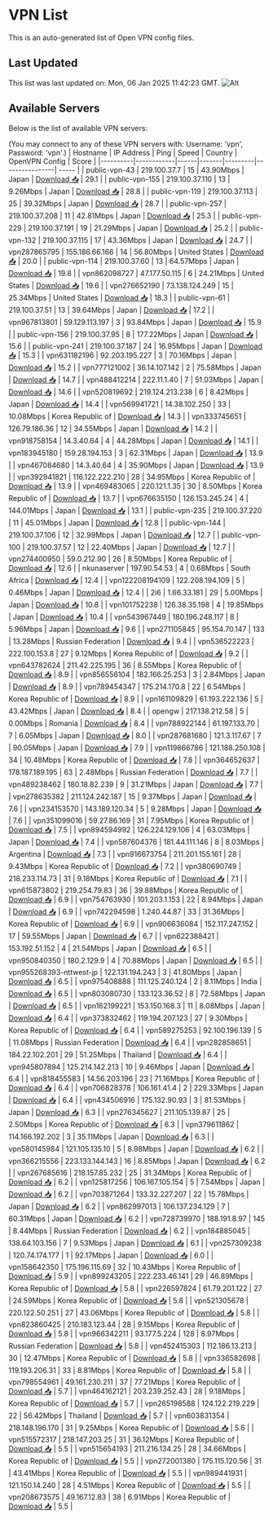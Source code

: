 # VPN List

This is an auto-generated list of Open VPN config files.

## Last Updated

This list was last updated on: Mon, 06 Jan 2025 11:42:23 GMT.
![Alt](https://repobeats.axiom.co/api/embed/186b98318ef1479477931607c1ad7d823f12451f.svg "Repobeats analytics image")

## Available Servers

Below is the list of available VPN servers:

(You may connect to any of these VPN servers with: Username: 'vpn', Password: 'vpn'.)
| Hostname | IP Address | Ping | Speed | Country | OpenVPN Config | Score |
|----------|------------|------|-------|---------|----------------| ----- |
| public-vpn-43 | 219.100.37.7 | 15 | 43.90Mbps | Japan | [Download 📥](./configs/server_0_JP.ovpn) | 29.1 |
| public-vpn-155 | 219.100.37.110 | 13 | 9.26Mbps | Japan | [Download 📥](./configs/server_1_JP.ovpn) | 28.8 |
| public-vpn-119 | 219.100.37.113 | 25 | 39.32Mbps | Japan | [Download 📥](./configs/server_2_JP.ovpn) | 28.7 |
| public-vpn-257 | 219.100.37.208 | 11 | 42.81Mbps | Japan | [Download 📥](./configs/server_3_JP.ovpn) | 25.3 |
| public-vpn-229 | 219.100.37.191 | 19 | 21.29Mbps | Japan | [Download 📥](./configs/server_4_JP.ovpn) | 25.2 |
| public-vpn-132 | 219.100.37.115 | 17 | 43.36Mbps | Japan | [Download 📥](./configs/server_5_JP.ovpn) | 24.7 |
| vpn287865795 | 155.186.66.166 | 14 | 56.80Mbps | United States | [Download 📥](./configs/server_6_US.ovpn) | 20.0 |
| public-vpn-114 | 219.100.37.60 | 13 | 64.57Mbps | Japan | [Download 📥](./configs/server_7_JP.ovpn) | 19.8 |
| vpn862098727 | 47.177.50.115 | 6 | 24.21Mbps | United States | [Download 📥](./configs/server_8_US.ovpn) | 19.6 |
| vpn276652190 | 73.138.124.249 | 15 | 25.34Mbps | United States | [Download 📥](./configs/server_9_US.ovpn) | 18.3 |
| public-vpn-61 | 219.100.37.51 | 13 | 39.64Mbps | Japan | [Download 📥](./configs/server_10_JP.ovpn) | 17.2 |
| vpn967813801 | 59.129.113.197 | 3 | 93.84Mbps | Japan | [Download 📥](./configs/server_11_JP.ovpn) | 15.9 |
| public-vpn-156 | 219.100.37.95 | 8 | 177.22Mbps | Japan | [Download 📥](./configs/server_12_JP.ovpn) | 15.6 |
| public-vpn-241 | 219.100.37.187 | 24 | 16.95Mbps | Japan | [Download 📥](./configs/server_13_JP.ovpn) | 15.3 |
| vpn631182196 | 92.203.195.227 | 3 | 70.16Mbps | Japan | [Download 📥](./configs/server_14_JP.ovpn) | 15.2 |
| vpn777121002 | 36.14.107.142 | 2 | 75.58Mbps | Japan | [Download 📥](./configs/server_15_JP.ovpn) | 14.7 |
| vpn488412214 | 222.11.1.40 | 7 | 51.03Mbps | Japan | [Download 📥](./configs/server_16_JP.ovpn) | 14.6 |
| vpn520819692 | 219.124.213.238 | 6 | 8.42Mbps | Japan | [Download 📥](./configs/server_17_JP.ovpn) | 14.4 |
| vpn569941721 | 14.38.102.250 | 33 | 10.08Mbps | Korea Republic of | [Download 📥](./configs/server_18_KR.ovpn) | 14.3 |
| vpn333745651 | 126.79.186.36 | 12 | 34.55Mbps | Japan | [Download 📥](./configs/server_19_JP.ovpn) | 14.2 |
| vpn918758154 | 14.3.40.64 | 4 | 44.28Mbps | Japan | [Download 📥](./configs/server_20_JP.ovpn) | 14.1 |
| vpn183945180 | 159.28.194.153 | 3 | 62.31Mbps | Japan | [Download 📥](./configs/server_21_JP.ovpn) | 13.9 |
| vpn467084680 | 14.3.40.64 | 4 | 35.90Mbps | Japan | [Download 📥](./configs/server_22_JP.ovpn) | 13.9 |
| vpn392941821 | 116.122.222.210 | 28 | 34.95Mbps | Korea Republic of | [Download 📥](./configs/server_23_KR.ovpn) | 13.9 |
| vpn469483065 | 220.121.1.35 | 30 | 8.50Mbps | Korea Republic of | [Download 📥](./configs/server_24_KR.ovpn) | 13.7 |
| vpn676635150 | 126.153.245.24 | 4 | 144.01Mbps | Japan | [Download 📥](./configs/server_25_JP.ovpn) | 13.1 |
| public-vpn-235 | 219.100.37.220 | 11 | 45.01Mbps | Japan | [Download 📥](./configs/server_26_JP.ovpn) | 12.8 |
| public-vpn-144 | 219.100.37.106 | 12 | 32.99Mbps | Japan | [Download 📥](./configs/server_27_JP.ovpn) | 12.7 |
| public-vpn-100 | 219.100.37.57 | 12 | 22.40Mbps | Japan | [Download 📥](./configs/server_28_JP.ovpn) | 12.7 |
| vpn274400950 | 59.0.212.90 | 26 | 8.50Mbps | Korea Republic of | [Download 📥](./configs/server_29_KR.ovpn) | 12.6 |
| nkunaserver | 197.90.54.53 | 4 | 0.68Mbps | South Africa | [Download 📥](./configs/server_30_ZA.ovpn) | 12.4 |
| vpn122208194109 | 122.208.194.109 | 5 | 0.46Mbps | Japan | [Download 📥](./configs/server_31_JP.ovpn) | 12.4 |
| 2i6 | 1.66.33.181 | 29 | 5.00Mbps | Japan | [Download 📥](./configs/server_32_JP.ovpn) | 10.8 |
| vpn101752238 | 126.38.35.198 | 4 | 19.85Mbps | Japan | [Download 📥](./configs/server_33_JP.ovpn) | 10.4 |
| vpn543967449 | 180.196.248.117 | 8 | 5.96Mbps | Japan | [Download 📥](./configs/server_34_JP.ovpn) | 9.6 |
| vpn271105845 | 95.154.70.147 | 133 | 13.28Mbps | Russian Federation | [Download 📥](./configs/server_35_RU.ovpn) | 9.4 |
| vpn536522223 | 222.100.153.8 | 27 | 9.12Mbps | Korea Republic of | [Download 📥](./configs/server_36_KR.ovpn) | 9.2 |
| vpn643782624 | 211.42.225.195 | 36 | 8.55Mbps | Korea Republic of | [Download 📥](./configs/server_37_KR.ovpn) | 8.9 |
| vpn856556104 | 182.166.25.253 | 3 | 2.84Mbps | Japan | [Download 📥](./configs/server_38_JP.ovpn) | 8.9 |
| vpn789454347 | 175.214.170.8 | 22 | 6.54Mbps | Korea Republic of | [Download 📥](./configs/server_39_KR.ovpn) | 8.9 |
| vpn161109829 | 61.193.222.136 | 5 | 43.42Mbps | Japan | [Download 📥](./configs/server_40_JP.ovpn) | 8.4 |
| opengw | 217.138.212.58 | 5 | 0.00Mbps | Romania | [Download 📥](./configs/server_41_RO.ovpn) | 8.4 |
| vpn788922144 | 61.197.133.70 | 7 | 6.05Mbps | Japan | [Download 📥](./configs/server_42_JP.ovpn) | 8.0 |
| vpn287681680 | 121.3.117.67 | 7 | 90.05Mbps | Japan | [Download 📥](./configs/server_43_JP.ovpn) | 7.9 |
| vpn119866786 | 121.188.250.108 | 34 | 10.48Mbps | Korea Republic of | [Download 📥](./configs/server_44_KR.ovpn) | 7.8 |
| vpn364652637 | 178.187.189.195 | 63 | 2.48Mbps | Russian Federation | [Download 📥](./configs/server_45_RU.ovpn) | 7.7 |
| vpn489238462 | 180.18.82.239 | 9 | 31.21Mbps | Japan | [Download 📥](./configs/server_46_JP.ovpn) | 7.7 |
| vpn278635382 | 211.124.242.187 | 15 | 9.37Mbps | Japan | [Download 📥](./configs/server_47_JP.ovpn) | 7.6 |
| vpn234153570 | 143.189.120.34 | 5 | 9.28Mbps | Japan | [Download 📥](./configs/server_48_JP.ovpn) | 7.6 |
| vpn351099016 | 59.27.86.169 | 31 | 7.95Mbps | Korea Republic of | [Download 📥](./configs/server_49_KR.ovpn) | 7.5 |
| vpn894594992 | 126.224.129.106 | 4 | 63.03Mbps | Japan | [Download 📥](./configs/server_50_JP.ovpn) | 7.4 |
| vpn587604376 | 181.44.111.146 | 8 | 8.03Mbps | Argentina | [Download 📥](./configs/server_51_AR.ovpn) | 7.3 |
| vpn916673754 | 211.201.155.161 | 28 | 9.43Mbps | Korea Republic of | [Download 📥](./configs/server_52_KR.ovpn) | 7.2 |
| vpn380690749 | 218.233.114.73 | 31 | 9.18Mbps | Korea Republic of | [Download 📥](./configs/server_53_KR.ovpn) | 7.1 |
| vpn615873802 | 219.254.79.83 | 36 | 39.88Mbps | Korea Republic of | [Download 📥](./configs/server_54_KR.ovpn) | 6.9 |
| vpn754763930 | 101.203.1.153 | 22 | 8.94Mbps | Japan | [Download 📥](./configs/server_55_JP.ovpn) | 6.9 |
| vpn742294598 | 1.240.44.87 | 33 | 31.36Mbps | Korea Republic of | [Download 📥](./configs/server_56_KR.ovpn) | 6.9 |
| vpn906636084 | 152.117.247.152 | 17 | 59.55Mbps | Japan | [Download 📥](./configs/server_57_JP.ovpn) | 6.7 |
| vpn622388421 | 153.192.51.152 | 4 | 21.54Mbps | Japan | [Download 📥](./configs/server_58_JP.ovpn) | 6.5 |
| vpn950840350 | 180.2.129.9 | 4 | 70.88Mbps | Japan | [Download 📥](./configs/server_59_JP.ovpn) | 6.5 |
| vpn955268393-nttwest-jp | 122.131.194.243 | 3 | 41.80Mbps | Japan | [Download 📥](./configs/server_60_JP.ovpn) | 6.5 |
| vpn975408888 | 111.125.240.124 | 2 | 8.11Mbps | India | [Download 📥](./configs/server_61_IN.ovpn) | 6.5 |
| vpn803080730 | 133.123.36.52 | 8 | 72.58Mbps | Japan | [Download 📥](./configs/server_62_JP.ovpn) | 6.5 |
| vpn162199221 | 153.150.168.3 | 11 | 8.08Mbps | Japan | [Download 📥](./configs/server_63_JP.ovpn) | 6.4 |
| vpn373832462 | 119.194.207.123 | 27 | 9.30Mbps | Korea Republic of | [Download 📥](./configs/server_64_KR.ovpn) | 6.4 |
| vpn589275253 | 92.100.196.139 | 5 | 11.08Mbps | Russian Federation | [Download 📥](./configs/server_65_RU.ovpn) | 6.4 |
| vpn282858651 | 184.22.102.201 | 29 | 51.25Mbps | Thailand | [Download 📥](./configs/server_66_TH.ovpn) | 6.4 |
| vpn945807894 | 125.214.142.213 | 10 | 9.46Mbps | Japan | [Download 📥](./configs/server_67_JP.ovpn) | 6.4 |
| vpn818455583 | 14.56.203.196 | 23 | 71.16Mbps | Korea Republic of | [Download 📥](./configs/server_68_KR.ovpn) | 6.4 |
| vpn706828378 | 106.161.41.4 | 2 | 229.33Mbps | Japan | [Download 📥](./configs/server_69_JP.ovpn) | 6.4 |
| vpn434506916 | 175.132.90.93 | 3 | 81.53Mbps | Japan | [Download 📥](./configs/server_70_JP.ovpn) | 6.3 |
| vpn276345627 | 211.105.139.87 | 25 | 2.50Mbps | Korea Republic of | [Download 📥](./configs/server_71_KR.ovpn) | 6.3 |
| vpn379611862 | 114.166.192.202 | 3 | 35.11Mbps | Japan | [Download 📥](./configs/server_72_JP.ovpn) | 6.3 |
| vpn580145984 | 121.105.135.10 | 5 | 8.98Mbps | Japan | [Download 📥](./configs/server_73_JP.ovpn) | 6.2 |
| vpn366215556 | 223.133.144.143 | 16 | 8.85Mbps | Japan | [Download 📥](./configs/server_74_JP.ovpn) | 6.2 |
| vpn267685616 | 218.157.85.232 | 25 | 31.34Mbps | Korea Republic of | [Download 📥](./configs/server_75_KR.ovpn) | 6.2 |
| vpn125817256 | 106.167.105.154 | 5 | 7.54Mbps | Japan | [Download 📥](./configs/server_76_JP.ovpn) | 6.2 |
| vpn703871264 | 133.32.227.207 | 22 | 15.78Mbps | Japan | [Download 📥](./configs/server_77_JP.ovpn) | 6.2 |
| vpn862997013 | 106.137.234.129 | 7 | 60.31Mbps | Japan | [Download 📥](./configs/server_78_JP.ovpn) | 6.2 |
| vpn728739970 | 188.191.8.97 | 145 | 8.44Mbps | Russian Federation | [Download 📥](./configs/server_79_RU.ovpn) | 6.2 |
| vpn184885045 | 138.64.103.156 | 7 | 9.53Mbps | Japan | [Download 📥](./configs/server_80_JP.ovpn) | 6.1 |
| vpn257309238 | 120.74.174.177 | 1 | 92.17Mbps | Japan | [Download 📥](./configs/server_81_JP.ovpn) | 6.0 |
| vpn158642350 | 175.196.115.69 | 32 | 10.43Mbps | Korea Republic of | [Download 📥](./configs/server_82_KR.ovpn) | 5.9 |
| vpn899243205 | 222.233.46.141 | 29 | 46.89Mbps | Korea Republic of | [Download 📥](./configs/server_83_KR.ovpn) | 5.8 |
| vpn226597824 | 61.79.201.122 | 27 | 24.59Mbps | Korea Republic of | [Download 📥](./configs/server_84_KR.ovpn) | 5.8 |
| vpn521305678 | 220.122.50.251 | 27 | 43.06Mbps | Korea Republic of | [Download 📥](./configs/server_85_KR.ovpn) | 5.8 |
| vpn823860425 | 210.183.123.44 | 28 | 9.15Mbps | Korea Republic of | [Download 📥](./configs/server_86_KR.ovpn) | 5.8 |
| vpn966342211 | 93.177.5.224 | 128 | 8.97Mbps | Russian Federation | [Download 📥](./configs/server_87_RU.ovpn) | 5.8 |
| vpn452415303 | 112.186.13.213 | 30 | 12.47Mbps | Korea Republic of | [Download 📥](./configs/server_88_KR.ovpn) | 5.8 |
| vpn336582698 | 119.193.206.31 | 33 | 8.81Mbps | Korea Republic of | [Download 📥](./configs/server_89_KR.ovpn) | 5.8 |
| vpn798554961 | 49.161.230.211 | 37 | 77.21Mbps | Korea Republic of | [Download 📥](./configs/server_90_KR.ovpn) | 5.7 |
| vpn464162121 | 203.239.252.43 | 28 | 9.18Mbps | Korea Republic of | [Download 📥](./configs/server_91_KR.ovpn) | 5.7 |
| vpn265198588 | 124.122.219.229 | 22 | 56.42Mbps | Thailand | [Download 📥](./configs/server_92_TH.ovpn) | 5.7 |
| vpn603831354 | 218.148.196.170 | 31 | 9.25Mbps | Korea Republic of | [Download 📥](./configs/server_93_KR.ovpn) | 5.6 |
| vpn515572317 | 218.147.203.25 | 31 | 36.12Mbps | Korea Republic of | [Download 📥](./configs/server_94_KR.ovpn) | 5.5 |
| vpn515654193 | 211.216.134.25 | 28 | 34.66Mbps | Korea Republic of | [Download 📥](./configs/server_95_KR.ovpn) | 5.5 |
| vpn272001380 | 175.115.120.56 | 31 | 43.41Mbps | Korea Republic of | [Download 📥](./configs/server_96_KR.ovpn) | 5.5 |
| vpn989441931 | 121.150.14.240 | 28 | 4.51Mbps | Korea Republic of | [Download 📥](./configs/server_97_KR.ovpn) | 5.5 |
| vpn208673575 | 49.167.12.83 | 38 | 6.91Mbps | Korea Republic of | [Download 📥](./configs/server_98_KR.ovpn) | 5.5 |
